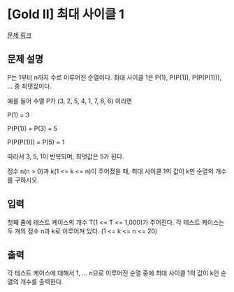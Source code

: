 # [Gold II] 최대 사이클 1

[문제 링크](https://www.acmicpc.net/problem/2682) 

## 문제 설명

<p>
	P는 1부터 n까지 수로 이루어진 순열이다. 최대 사이클 1은 P(1), P(P(1)), P(P(P(1))), ... 중 최댓값이다.</p>

<p>
	예를 들어 수열 P가 (3, 2, 5, 4, 1, 7, 8, 6) 이라면</p>
<p>
	P(1) = 3</p>
<p>
	P(P(1)) = P(3) = 5</p>
<p>
	P(P(P(1))) = P(5) = 1</p>

<p>
	따라서 3, 5, 1이 반복되며, 최댓값은 5가 된다.</p>

<p>
	정수 n(n > 0)과 k(1 <= k <= n)이 주어졌을 때, 최대 사이클 1의 값이 k인 순열의 개수를 구하시오.</p>

## 입력 

 <p>
	첫째 줄에 테스트 케이스의 개수 T(1 <= T <= 1,000)가 주어진다. 각 테스트 케이스는 두 개의 정수 n과 k로 이루어져 있다. (1 <= k <= n <= 20)</p>

## 출력 

 <p>
	각 테스트 케이스에 대해서 1, ... n으로 이루어진 순열 중에 최대 사이클 1의 값이 k인 순열의 개수를 출력한다.</p>

